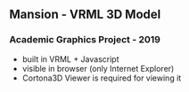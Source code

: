 ## Mansion - VRML 3D Model
### Academic Graphics Project - 2019

- built in VRML + Javascript
- visible in browser (only Internet Explorer)
- Cortona3D Viewer is required for viewing it

